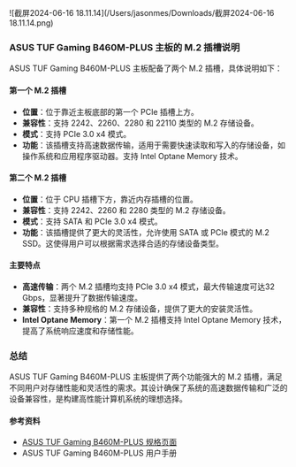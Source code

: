![截屏2024-06-16 18.11.14](/Users/jasonmes/Downloads/截屏2024-06-16 18.11.14.png)

### ASUS TUF Gaming B460M-PLUS 主板的 M.2 插槽说明

ASUS TUF Gaming B460M-PLUS 主板配备了两个 M.2 插槽，具体说明如下：

#### 第一个 M.2 插槽

- **位置**：位于靠近主板底部的第一个 PCIe 插槽上方。
- **兼容性**：支持 2242、2260、2280 和 22110 类型的 M.2 存储设备。
- **模式**：支持 PCIe 3.0 x4 模式。
- **功能**：该插槽支持高速数据传输，适用于需要快速读取和写入的存储设备，如操作系统和应用程序驱动器。支持 Intel Optane Memory 技术。

#### 第二个 M.2 插槽

- **位置**：位于 CPU 插槽下方，靠近内存插槽的位置。
- **兼容性**：支持 2242、2260 和 2280 类型的 M.2 存储设备。
- **模式**：支持 SATA 和 PCIe 3.0 x4 模式。
- **功能**：该插槽提供了更大的灵活性，允许使用 SATA 或 PCIe 模式的 M.2 SSD。这使得用户可以根据需求选择合适的存储设备类型。

#### 主要特点

- **高速传输**：两个 M.2 插槽均支持 PCIe 3.0 x4 模式，最大传输速度可达32 Gbps，显著提升了数据传输速度。
- **兼容性**：支持多种规格的 M.2 存储设备，提供了更大的安装灵活性。
- **Intel Optane Memory**：第一个 M.2 插槽支持 Intel Optane Memory 技术，提高了系统响应速度和存储性能。

### 总结

ASUS TUF Gaming B460M-PLUS 主板提供了两个功能强大的 M.2 插槽，满足不同用户对存储性能和灵活性的需求。其设计确保了系统的高速数据传输和广泛的设备兼容性，是构建高性能计算机系统的理想选择。

#### 参考资料

- [ASUS TUF Gaming B460M-PLUS 规格页面](https://www.asus.com/Motherboards-Components/Motherboards/TUF-Gaming/TUF-GAMING-B460M-PLUS/)
- ASUS TUF Gaming B460M-PLUS 用户手册